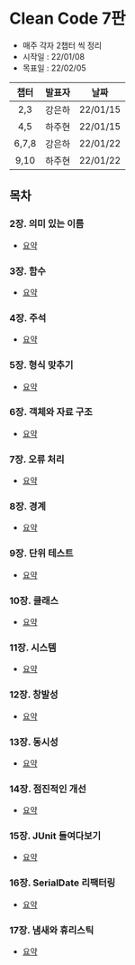 # Clean Code 7판

- 매주 각자 2챕터 씩 정리
- 시작일 : 22/01/08
- 목표일 : 22/02/05

|챕터|발표자|날짜|
|:-:|:-:|:-:|
|2,3|강은하|22/01/15|
|4,5|하주현|22/01/15|
|6,7,8|강은하|22/01/22|
|9,10|하주현|22/01/22|

## 목차

### 2장. 의미 있는 이름

- [요약][chapter2]

### 3장. 함수

- [요약][chapter3]

### 4장. 주석

- [요약][chapter4]

### 5장. 형식 맞추기

- [요약][chapter5]

### 6장. 객체와 자료 구조

- [요약][chapter6]

### 7장. 오류 처리

- [요약][chapter7]

### 8장. 경계

- [요약][chapter8]

### 9장. 단위 테스트

- [요약][chapter9]

### 10장. 클래스

- [요약][chapter10]

### 11장. 시스템

- [요약][chapter11]

### 12장. 창발성

- [요약][chapter12]

### 13장. 동시성

- [요약][chapter13]

### 14장. 점진적인 개선

- [요약][chapter14]

### 15장. JUnit 들여다보기

- [요약][chapter15]

### 16장. SerialDate 리팩터링

- [요약][chapter16]

### 17장. 냄새와 휴리스틱

- [요약][chapter17]

[chapter2]:https://github.com/mangchhe/CleanCode/blob/main/chapter2/summary.md
[chapter3]:https://github.com/mangchhe/CleanCode/blob/main/chapter3/summary.md
[chapter4]:https://github.com/mangchhe/CleanCode/blob/main/chapter4/summary.md
[chapter5]:https://github.com/mangchhe/CleanCode/blob/main/chapter5/summary.md
[chapter6]:https://github.com/mangchhe/CleanCode/blob/main/chapter6/summary.md
[chapter7]:https://github.com/mangchhe/CleanCode/blob/main/chapter7/summary.md
[chapter8]:https://github.com/mangchhe/CleanCode/blob/main/chapter8/summary.md
[chapter9]:https://github.com/mangchhe/CleanCode/blob/main/chapter9/summary.md
[chapter10]:https://github.com/mangchhe/CleanCode/blob/main/chapter10/summary.md
[chapter11]:https://github.com/mangchhe/CleanCode/blob/main/chapter11/summary.md
[chapter12]:https://github.com/mangchhe/CleanCode/blob/main/chapter12/summary.md
[chapter13]:https://github.com/mangchhe/CleanCode/blob/main/chapter13/summary.md
[chapter14]:https://github.com/mangchhe/CleanCode/blob/main/chapter14/summary.md
[chapter15]:https://github.com/mangchhe/CleanCode/blob/main/chapter15/summary.md
[chapter16]:https://github.com/mangchhe/CleanCode/blob/main/chapter16/summary.md
[chapter17]:https://github.com/mangchhe/CleanCode/blob/main/chapter17/summary.md
